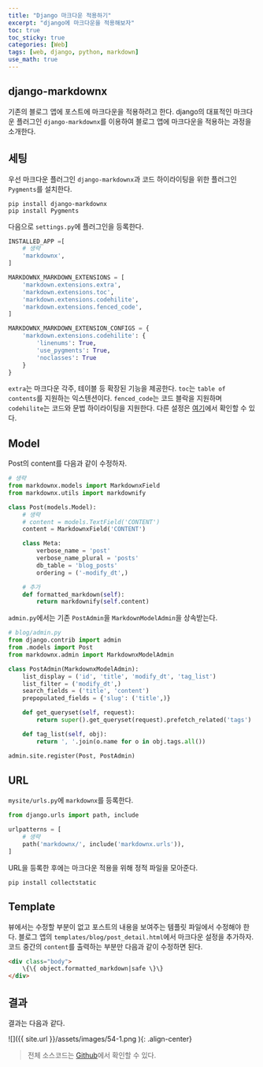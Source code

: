 ```yaml
---
title: "Django 마크다운 적용하기"
excerpt: "django에 마크다운을 적용해보자"
toc: true
toc_sticky: true
categories: [Web]
tags: [web, django, python, markdown]
use_math: true
---
```


## django-markdownx

기존의 블로그 앱에 포스트에 마크다운을 적용하려고 한다. django의 대표적인 마크다운 플러그인 `django-markdownx`를 이용하여 블로그 앱에 마크다운을 적용하는 과정을 소개한다.

## 세팅
우선 마크다운 플러그인 `django-markdownx`과 코드 하이라이팅을 위한 플러그인 `Pygments`를 설치한다.
```
pip install django-markdownx
pip install Pygments
```

다음으로 `settings.py`에 플러그인을 등록한다.

```python
INSTALLED_APP =[
    # 생략
    'markdownx',
]

MARKDOWNX_MARKDOWN_EXTENSIONS = [
    'markdown.extensions.extra',
    'markdown.extensions.toc',
    'markdown.extensions.codehilite',
    'markdown.extensions.fenced_code',
]

MARKDOWNX_MARKDOWN_EXTENSION_CONFIGS = {
    'markdown.extensions.codehilite': {
        'linenums': True,
        'use_pygments': True,
        'noclasses': True
    }
}
```

`extra`는 마크다운 각주, 테이블 등 확장된 기능을 제공한다. `toc`는 `table of contents`를 지원하는 익스텐션이다. `fenced_code`는 코드 블락을 지원하며 `codehilite`는 코드와 문법 하이라이팅을 지원한다. 다른 설정은 [여기](https://python-markdown.github.io/extensions/code_hilite/)에서 확인할 수 있다.

## Model
Post의 content를 다음과 같이 수정하자.

```python
# 생략
from markdownx.models import MarkdownxField
from markdownx.utils import markdownify

class Post(models.Model):
    # 생략
    # content = models.TextField('CONTENT')
    content = MarkdownxField('CONTENT')

    class Meta:
        verbose_name = 'post'
        verbose_name_plural = 'posts'
        db_table = 'blog_posts'
        ordering = ('-modify_dt',)

    # 추가
    def formatted_markdown(self):
        return markdownify(self.content)
```

`admin.py`에서는 기존 `PostAdmin`을 `MarkdownModelAdmin`을 상속받는다.

```python
# blog/admin.py
from django.contrib import admin
from .models import Post
from markdownx.admin import MarkdownxModelAdmin

class PostAdmin(MarkdownxModelAdmin):
    list_display = ('id', 'title', 'modify_dt', 'tag_list')
    list_filter = ('modify_dt',)
    search_fields = ('title', 'content')
    prepopulated_fields = {'slug': ('title',)}

    def get_queryset(self, request):
        return super().get_queryset(request).prefetch_related('tags')

    def tag_list(self, obj):
        return ', '.join(o.name for o in obj.tags.all())

admin.site.register(Post, PostAdmin)
```

## URL
`mysite/urls.py`에 `markdownx`를 등록한다.

```python
from django.urls import path, include

urlpatterns = [
    # 생략
    path('markdownx/', include('markdownx.urls')),
]
```

URL을 등록한 후에는 마크다운 적용을 위해 정적 파일을 모아준다.

```
pip install collectstatic
```

## Template
뷰에서는 수정할 부분이 없고 포스트의 내용을 보여주는 템플릿 파일에서 수정해야 한다. 블로그 앱의 `templates/blog/post_detail.html`에서 마크다운 설정을 추가하자. 코드 중간의 `content`를 출력하는 부분만 다음과 같이 수정하면 된다.

```html
<div class="body">
	\{\{ object.formatted_markdown|safe \}\}
</div>
```

## 결과
결과는 다음과 같다. 

![]({{ site.url }}/assets/images/54-1.png ){: .align-center}


> 전체 소스코드는 [Github](https://github.com/sys09270883/django-blog)에서 확인할 수 있다.

